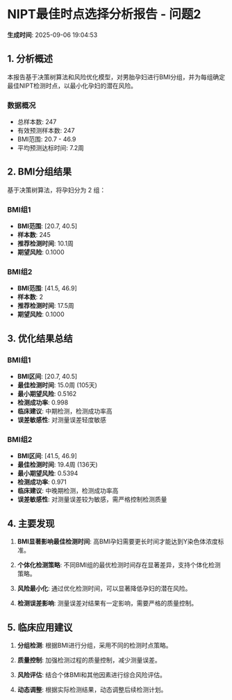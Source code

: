# NIPT最佳时点选择分析报告 - 问题2

**生成时间**: 2025-09-06 19:04:53

## 1. 分析概述

本报告基于决策树算法和风险优化模型，对男胎孕妇进行BMI分组，并为每组确定最佳NIPT检测时点，以最小化孕妇的潜在风险。

### 数据概况
- 总样本数: 247
- 有效预测样本数: 247
- BMI范围: 20.7 - 46.9
- 平均预测达标时间: 7.2周

## 2. BMI分组结果

基于决策树算法，将孕妇分为 2 组：


### BMI组1
- **BMI范围**: [20.7, 40.5]  
- **样本数**: 245
- **推荐检测时间**: 10.1周
- **期望风险**: 0.1000

### BMI组2
- **BMI范围**: [41.5, 46.9]  
- **样本数**: 2
- **推荐检测时间**: 17.5周
- **期望风险**: 0.1000


## 3. 优化结果总结


### BMI组1
- **BMI区间**: [20.7, 40.5]
- **最佳检测时间**: 15.0周 (105天)
- **最小期望风险**: 0.5162
- **检测成功率**: 0.998
- **临床建议**: 中期检测，检测成功率高
- **误差敏感性**: 对测量误差轻度敏感

### BMI组2
- **BMI区间**: [41.5, 46.9]
- **最佳检测时间**: 19.4周 (136天)
- **最小期望风险**: 0.5394
- **检测成功率**: 0.971
- **临床建议**: 中晚期检测，检测成功率高
- **误差敏感性**: 对测量误差较为敏感，需严格控制检测质量


## 4. 主要发现

1. **BMI显著影响最佳检测时间**: 高BMI孕妇需要更长时间才能达到Y染色体浓度标准。

2. **个体化检测策略**: 不同BMI组的最优检测时间存在显著差异，支持个体化检测策略。

3. **风险最小化**: 通过优化检测时间，可以显著降低孕妇的潜在风险。

4. **检测误差影响**: 测量误差对结果有一定影响，需要严格的质量控制。

## 5. 临床应用建议

1. **分组检测**: 根据BMI进行分组，采用不同的检测时点策略。

2. **质量控制**: 加强检测过程的质量控制，减少测量误差。

3. **风险评估**: 结合个体BMI和其他因素进行综合风险评估。

4. **动态调整**: 根据实际检测结果，动态调整后续检测计划。

